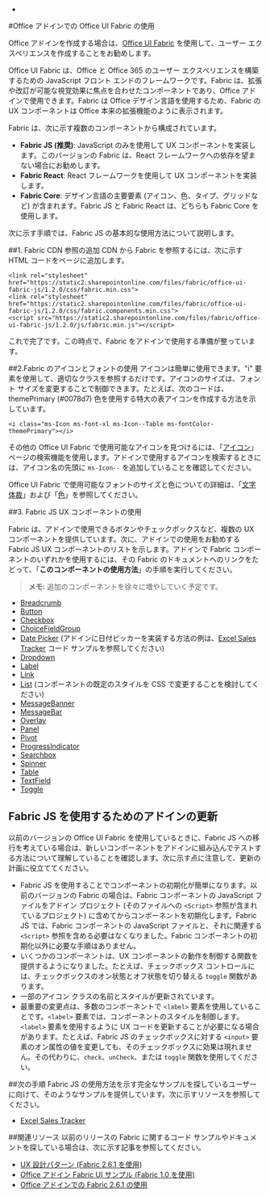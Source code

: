-
#<a name="use-office-ui-fabric-in-office-add-ins"></a>Office アドインでの Office UI Fabric の使用

Office アドインを作成する場合は、[Office UI Fabric](https://dev.office.com/fabric) を使用して、ユーザー エクスペリエンスを作成することをお勧めします。 

Office UI Fabric は、Office と Office 365 のユーザー エクスペリエンスを構築するための JavaScript フロント エンドのフレームワークです。Fabric は、拡張や改訂が可能な視覚効果に焦点を合わせたコンポーネントであり、Office アドインで使用できます。Fabric は Office デザイン言語を使用するため、Fabric の UX コンポーネントは Office 本来の拡張機能のように表示されます。

Fabric は、次に示す複数のコンポーネントから構成されています。

- **Fabric JS (推奨)**: JavaScript のみを使用して UX コンポーネントを実装します。このバージョンの Fabric は、React フレームワークへの依存を望まない場合にお勧めします。  
- **Fabric React**: React フレームワークを使用して UX コンポーネントを実装します。
- **Fabric Core**: デザイン言語の主要要素 (アイコン、色、タイプ、グリッドなど) が含まれます。Fabric JS と Fabric React は、どちらも Fabric Core を使用します。 

次に示す手順では、Fabric JS の基本的な使用方法について説明します。  

##<a name="1-add-the-fabric-cdn-references"></a>1. Fabric CDN 参照の追加
CDN から Fabric を参照するには、次に示す HTML コードをページに追加します。

    <link rel="stylesheet" href="https://static2.sharepointonline.com/files/fabric/office-ui-fabric-js/1.2.0/css/fabric.min.css">
    <link rel="stylesheet" href="https://static2.sharepointonline.com/files/fabric/office-ui-fabric-js/1.2.0/css/fabric.components.min.css">
    <script src="https://static2.sharepointonline.com/files/fabric/office-ui-fabric-js/1.2.0/js/fabric.min.js"></script>

これで完了です。この時点で、Fabric をアドインで使用する準備が整っています。 

##<a name="2-use-fabric-icons-and-fonts"></a>2.Fabric のアイコンとフォントの使用
アイコンは簡単に使用できます。"i" 要素を使用して、適切なクラスを参照するだけです。アイコンのサイズは、フォント サイズを変更することで制御できます。たとえば、次のコードは、themePrimary (#0078d7) 色を使用する特大の表アイコンを作成する方法を示しています。 
   
    <i class="ms-Icon ms-font-xl ms-Icon--Table ms-fontColor-themePrimary"></i>

その他の Office UI Fabric で使用可能なアイコンを見つけるには、「[アイコン](https://dev.office.com/fabric#/styles/icons)」ページの検索機能を使用します。アドインで使用するアイコンを検索するときには、アイコン名の先頭に `ms-Icon--` を追加していることを確認してください。 

Office UI Fabric で使用可能なフォントのサイズと色についての詳細は、「[文字体裁](https://dev.office.com/fabric#/styles/typography)」および「[色](https://dev.office.com/fabric#/styles/colors)」を参照してください。

##<a name="3-use-fabric-js-ux-components"></a>3. Fabric JS UX コンポーネントの使用

Fabric は、アドインで使用できるボタンやチェックボックスなど、複数の UX コンポーネントを提供しています。次に、アドインでの使用をお勧めする Fabric JS UX コンポーネントのリストを示します。アドインで Fabric コンポーネントのいずれかを使用するには、その Fabric のドキュメントへのリンクをたどって、「**このコンポーネントの使用方法**」の手順を実行してください。

> **メモ:** 追加のコンポーネントを徐々に増やしていく予定です。 

- [Breadcrumb](https://github.com/OfficeDev/office-ui-fabric-js/blob/master/ghdocs/components/Breadcrumb.md)
- [Button](https://github.com/OfficeDev/office-ui-fabric-js/blob/master/ghdocs/components/Button.md)
- [Checkbox](https://github.com/OfficeDev/office-ui-fabric-js/blob/master/ghdocs/components/CheckBox.md)
- [ChoiceFieldGroup](https://github.com/OfficeDev/office-ui-fabric-js/blob/master/ghdocs/components/ChoiceFieldGroup.md)
- [Date Picker](https://github.com/OfficeDev/office-ui-fabric-js/blob/master/ghdocs/components/DatePicker.md) (アドインに日付ピッカーを実装する方法の例は、[Excel Sales Tracker](https://github.com/OfficeDev/Excel-Add-in-JavaScript-SalesTracker) コード サンプルを参照してください)
- [Dropdown](https://github.com/OfficeDev/office-ui-fabric-js/blob/master/ghdocs/components/Dropdown.md)
- [Label](https://github.com/OfficeDev/office-ui-fabric-js/blob/master/ghdocs/components/Label.md)
- [Link](https://github.com/OfficeDev/office-ui-fabric-js/blob/master/ghdocs/components/Link.md)
- [List](https://github.com/OfficeDev/office-ui-fabric-js/blob/master/ghdocs/components/List.md) (コンポーネントの既定のスタイルを CSS で変更することを検討してください)
- [MessageBanner](https://github.com/OfficeDev/office-ui-fabric-js/blob/master/ghdocs/components/MessageBanner.md)
- [MessageBar](https://github.com/OfficeDev/office-ui-fabric-js/blob/master/ghdocs/components/MessageBar.md)
- [Overlay](https://github.com/OfficeDev/office-ui-fabric-js/blob/master/ghdocs/components/Overlay.md)
- [Panel](https://github.com/OfficeDev/office-ui-fabric-js/blob/master/ghdocs/components/Panel.md)
- [Pivot](https://github.com/OfficeDev/office-ui-fabric-js/blob/master/ghdocs/components/Pivot.md)
- [ProgressIndicator](https://github.com/OfficeDev/office-ui-fabric-js/blob/master/ghdocs/components/ProgressIndicator.md)
- [Searchbox](https://github.com/OfficeDev/office-ui-fabric-js/blob/master/ghdocs/components/SearchBox.md)
- [Spinner](https://github.com/OfficeDev/office-ui-fabric-js/blob/master/ghdocs/components/Spinner.md)
- [Table](https://github.com/OfficeDev/office-ui-fabric-js/blob/master/ghdocs/components/Table.md)
- [TextField](https://github.com/OfficeDev/office-ui-fabric-js/blob/master/ghdocs/components/TextField.md)
- [Toggle](https://github.com/OfficeDev/office-ui-fabric-js/blob/master/ghdocs/components/Toggle.md)
   
## <a name="updating-your-add-in-to-use-fabric-js"></a>Fabric JS を使用するためのアドインの更新
以前のバージョンの Office UI Fabric を使用しているときに、Fabric JS への移行を考えている場合は、新しいコンポーネントをアドインに組み込んでテストする方法について理解していることを確認します。次に示す点に注意して、更新の計画に役立ててください。

- Fabric JS を使用することでコンポーネントの初期化が簡単になります。以前のバージョンの Fabric の場合は、Fabric コンポーネントの JavaScript ファイルをアドイン プロジェクト (そのファイルへの `<Script>` 参照が含まれているプロジェクト) に含めてからコンポーネントを初期化します。Fabric JS では、Fabric コンポーネントの JavaScript ファイルと、それに関連する `<Script>` 参照を含める必要はなくなりました。Fabric コンポーネントの初期化以外に必要な手順はありません。   
- いくつかのコンポーネントは、UX コンポーネントの動作を制御する関数を提供するようになりました。たとえば、チェックボックス コントロールには、チェックボックスのオン状態とオフ状態を切り替える `toggle` 関数があります。 
- 一部のアイコン クラスの名前とスタイルが更新されています。
- 最重要の変更点は、多数のコンポーネントで `<label>` 要素を使用していることです。`<label>` 要素では、コンポーネントのスタイルを制御します。`<label>` 要素を使用するように UX コードを更新することが必要になる場合があります。たとえば、Fabric JS のチェックボックスに対する `<input>` 要素のオン属性の値を変更しても、そのチェックボックスに効果は現れません。その代わりに、`check`、`unCheck`、または `toggle` 関数を使用してください。   

##<a name="next-steps"></a>次の手順
Fabric JS の使用方法を示す完全なサンプルを探しているユーザーに向けて、そのようなサンプルを提供しています。次に示すリソースを参照してください。

- [Excel Sales Tracker](https://github.com/OfficeDev/Excel-Add-in-JavaScript-SalesTracker) 

##<a name="related-resources"></a>関連リソース
以前のリリースの Fabric に関するコード サンプルやドキュメントを探している場合は、次に示す記事を参照してください。

- [UX 設計パターン (Fabric 2.6.1 を使用)](https://github.com/OfficeDev/Office-Add-in-UX-Design-Patterns-Code) 
- [Office アドイン Fabric UI サンプル (Fabric 1.0 を使用)](https://github.com/OfficeDev/Office-Add-in-Fabric-UI-Sample) 
- [Office アドインでの Fabric 2.6.1 の使用](https://dev.office.com/docs/add-ins/design/ui-elements/using-office-ui-fabric)
 

